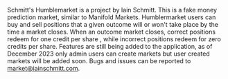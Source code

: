 Schmitt's Humblemarket is a project by Iain Schmitt.
This is a fake money prediction market, similar to Manifold Markets.
Humblermarket users can buy and sell positions that a given outcome will or won't take place by the time a market closes.
When an outcome market closes, correct positions redeem for one credit per share , while incorrect positions redeem for zero credits per share.
Features are still being added to the application, as of December 2023 only admin users can create markets but user created markets will be added soon.
Bugs and issues can be reported to market@iainschmitt.com.
